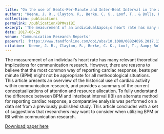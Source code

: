 ```yaml
---
title: "On the use of Beats-Per-Minute and Inter-Beat Interval in the analysis of cardiac responses to mediated messages."
authors: "Keene, J. R., Clayton, R., Berke, C. K., Loof, T., & Bolls, P. D."
collection: publications
permalink: /publication/BPMvsIBI
excerpt: 'The measurement of an individual&apos;s heart rate has many relevant theoretical implications for communication research. However, there are reasons to believe that the most common way of reporting cardiac response, beats per minute (BPM) might not be appropriate for all methodological situations. This article presents an overview of the historical use of cardiac activity within communication research, and provides a summary of the current conceptualizations of attention and resource allocation. To fully understand the difference between BPM and interbeat interval (IBI) an alternate method for reporting cardiac response, a comparative analysis was performed on a data set from a previously published study. This article concludes with a set of suggestions that researchers may want to consider when utilizing BPM or IBI within communication research.'
date: 2017-06-29
venue: 'Communication Research Reports'
paperurl: 'https://www.tandfonline.com/doi/abs/10.1080/08824096.2017.1334640?casa_token=gnGTvWJ-9JAAAAAA:1Hzj2d4wHDQxteRDmvFb9Bh7MxnXcQbRE_N5Pejfbup9wvlnA8HpadvgMo_BEqrRBCahI3MunH61uw'
citation: 'Keene, J. R., Clayton, R., Berke, C. K., Loof, T., &amp; Bolls, P. D. (2017). On the use of Beats-Per-Minute and Inter-Beat Interval in the analysis of cardiac responses to mediated messages. Communication Research Reports, 34(3), 265-274, DOI:10.1080/08824096.2017.1334640'
---
```

The measurement of an individual&apos;s heart rate has many relevant theoretical implications for communication research. However, there are reasons to believe that the most common way of reporting cardiac response, beats per minute (BPM) might not be appropriate for all methodological situations. This article presents an overview of the historical use of cardiac activity within communication research, and provides a summary of the current conceptualizations of attention and resource allocation. To fully understand the difference between BPM and interbeat interval (IBI) an alternate method for reporting cardiac response, a comparative analysis was performed on a data set from a previously published study. This article concludes with a set of suggestions that researchers may want to consider when utilizing BPM or IBI within communication research.

[Download paper here](https://www.tandfonline.com/doi/abs/10.1080/08824096.2017.1334640?casa_token=gnGTvWJ-9JAAAAAA:1Hzj2d4wHDQxteRDmvFb9Bh7MxnXcQbRE_N5Pejfbup9wvlnA8HpadvgMo_BEqrRBCahI3MunH61uw)
